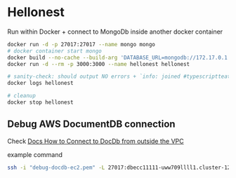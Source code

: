 # Hellonest

Run within Docker + connect to MongoDb inside another docker container

```bash
docker run -d -p 27017:27017 --name mongo mongo
# docker container start mongo
docker build --no-cache --build-arg 'DATABASE_URL=mongodb://172.17.0.1:27017' -t hellonest .
docker run -d --rm -p 3000:3000 --name hellonest hellonest

# sanity-check: should output NO errors + `info: joined #typescriptteatime`
docker logs hellonest

# cleanup
docker stop hellonest
```

## Debug AWS DocumentDB connection

Check [Docs How to Connect to DocDb from outside the VPC](https://docs.aws.amazon.com/documentdb/latest/developerguide/connect-from-outside-a-vpc.html?sc_channel=sm&sc_campaign=Support&sc_publisher=TWITTER&sc_country=Global&sc_geo=GLOBAL&sc_outcome=AWS%20Support&trk=Support_TWITTER&sc_content=Support)

example command

```bash
ssh -i "debug-docdb-ec2.pem" -L 27017:dbecc11111-uww709llll1.cluster-12345678.eu-west-1.docdb.amazonaws.com:27017 ubuntu@ec2-18-201-24-187.eu-west-1.compute.amazonaws.com -N
```
